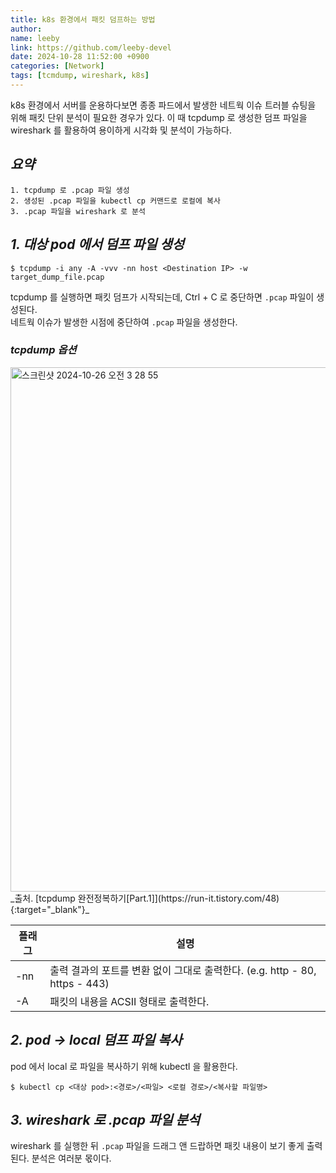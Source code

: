 ```yaml
---
title: k8s 환경에서 패킷 덤프하는 방법
author:
name: leeby
link: https://github.com/leeby-devel
date: 2024-10-28 11:52:00 +0900
categories: [Network]
tags: [tcmdump, wireshark, k8s]
---
```


k8s 환경에서 서버를 운용하다보면 종종 파드에서 발생한 네트웍 이슈 트러블 슈팅을 위해 패킷 단위 분석이 필요한 경우가 있다.
이 때 tcpdump 로 생성한 덤프 파일을 wireshark 를 활용하여 용이하게 시각화 및 분석이 가능하다.

## _요약_
```
1. tcpdump 로 .pcap 파일 생성
2. 생성된 .pcap 파일을 kubectl cp 커맨드로 로컬에 복사
3. .pcap 파일을 wireshark 로 분석
```

## _1. 대상 pod 에서 덤프 파일 생성_
```shell
$ tcpdump -i any -A -vvv -nn host <Destination IP> -w target_dump_file.pcap
```

tcpdump 를 실행하면 패킷 덤프가 시작되는데, Ctrl + C 로 중단하면 `.pcap` 파일이 생성된다.\
네트웍 이슈가 발생한 시점에 중단하여 `.pcap` 파일을 생성한다.

### _tcpdump 옵션_
<img width="839" alt="스크린샷 2024-10-26 오전 3 28 55" src="https://github.com/user-attachments/assets/b926eb75-a8db-4e3d-ae95-f879a5183cd6">
_출처. [tcpdump 완전정복하기[Part.1]](https://run-it.tistory.com/48){:target="_blank"}_


| 플래그              | 설명                                                      |
|------------------|---------------------------------------------------------|
| -nn              | 출력 결과의 포트를 변환 없이 그대로 출력한다. (e.g. http - 80, https - 443) |
| -A               | 패킷의 내용을 ACSII 형태로 출력한다.                                 |


## _2. pod -> local 덤프 파일 복사_
pod 에서 local 로 파일을 복사하기 위해 kubectl 을 활용한다.
```shell
$ kubectl cp <대상 pod>:<경로>/<파일> <로컬 경로>/<복사할 파일명>
```

## _3. wireshark 로 .pcap 파일 분석_
wireshark 를 실행한 뒤 `.pcap` 파일을 드래그 앤 드랍하면 패킷 내용이 보기 좋게 출력된다. 분석은 여러분 몫이다.
